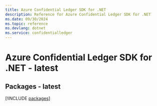 ```yaml
---
title: Azure Confidential Ledger SDK for .NET
description: Reference for Azure Confidential Ledger SDK for .NET
ms.date: 09/30/2024
ms.topic: reference
ms.devlang: dotnet
ms.service: confidentialledger
---
```

# Azure Confidential Ledger SDK for .NET - latest
## Packages - latest
[!INCLUDE [packages](confidential-ledger-index.md)]